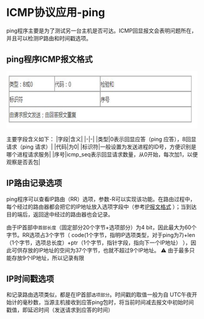 # ICMP协议应用-ping
ping程序主要是为了测试另一台主机是否可达。ICMP回显报文会表明问题所在，并且可以检测IP路由和时间戳选项。

## ping程序ICMP报文格式
<div align=left><img width="500" height="150" src="./images/ICMP请求-应答报文.JPG"/></div>
 
主要字段含义如下：
|字段|含义|
|-|-|
|类型|0表示回显应答（ping 应答），8回显请求（ping 请求）|
|代码|为0|
|标识符|一般设置为发送进程的ID号，方便识别是哪个进程请求服务|
|序号|icmp_seq表示回显请求数量，从0开始，每次加1，以便观察是否丢包|  

## IP路由记录选项
ping程序可以查看IP路由（RR）选项，参数-R可以实现该功能。在路由过程中，每个经过的路由器都会把它的IP地址放入选项字段中（参考[IP报文格式](./chap3_IP-protocol.md/#IP报文格式) ）；当到达目的端后，返回途中经过的路由器也会记录。

由于IP首部中`首部长度`（固定部分20个字节+选项部分）为4 bit，因此最大为60个字节。RR选项占3个字节（ code(1个字节，指明IP选项类型，对于ping为7)+len（1个字节，选项总长度）+ptr（1个字节，指针字段，指向下一个IP地址） ），因此可供存放的IP地址的空间为37个字节，也就不超过9个IP地址。
:warning:  由于最多只能存放9个IP地址，所以记录有限

## IP时间戳选项
和记录路由选项类似，都是在IP首部`选项部分`。时间戳的取值一般为自 UTC午夜开始计的毫秒数，当源主机接收到应答ping包时，将当前时间减去报文中初始时间戳值，即延迟时间（发送请求到应答的时间）




